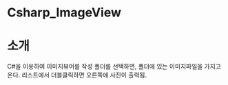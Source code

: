 # Csharp_ImageView

# 소개
C#을 이용하여 이미지뷰어를 작성
폴더를 선택하면, 폴더에 있는 이미지파일을 가지고 온다.
리스트에서 더블클릭하면 오른쪽에 사진이 출력됨.




